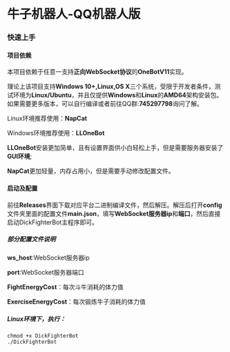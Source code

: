 # 牛子机器人-QQ机器人版
### 快速上手
#### 项目依赖
本项目依赖于任意一支持**正向WebSocket协议**的**OneBotV11**实现。

理论上该项目支持**Windows 10+,Linux,OS X**三个系统，受限于开发者条件，测试环境为**Linux/Ubuntu**，并且仅提供**Windows**和**Linux**的**AMD64**架构安装包。如果需要更多版本，可以自行编译或者前往QQ群:**745297798**询问了解。

Linux环境推荐使用：**NapCat**

Windows环境推荐使用：**LLOneBot**

**LLOneBot**安装更加简单，且有设置界面供小白轻松上手，但是需要服务器安装了**GUI环境**;

**NapCat**更加轻量，内存占用小，但是需要手动修改配置文件。

#### 启动及配置
前往**Releases**界面下载对应平台二进制编译文件，然后解压。解压后打开**config**文件夹里面的配置文件**main.json**，填写**WebSocket服务器ip**和**端口**，然后直接启动DickFighterBot主程序即可。

##### 部分配置文件说明

**ws_host**:WebSocket服务器ip

**port**:WebSocket服务器端口

**FightEnergyCost**：每次斗牛消耗的体力值

**ExerciseEnergyCost**：每次锻炼牛子消耗的体力值

##### Linux环境下，执行：
```
chmod +x DickFighterBot
./DickFighterBot
```
